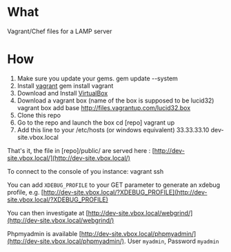 What
====
Vagrant/Chef files for a LAMP server

How
===
1. Make sure you update your gems.
    gem update --system
2. Install [vagrant](http://vagrantup.com/)
    gem install vagrant
3. Download and Install [VirtualBox](http://www.virtualbox.org/)
4. Download a vagrant box (name of the box is supposed to be lucid32)
    vagrant box add base http://files.vagrantup.com/lucid32.box
5. Clone this repo
6. Go to the repo and launch the box
    cd [repo]
    vagrant up
7. Add this line to your /etc/hosts (or windows equivalent)
    33.33.33.10 dev-site.vbox.local

That's it, the file in [repo]/public/ are served here : [http://dev-site.vbox.local/](http://dev-site.vbox.local/)

To connect to the console of you instance:
    vagrant ssh

You can add `XDEBUG_PROFILE` to your GET parameter to generate an xdebug profile, e.g. [http://dev-site.vbox.local/?XDEBUG_PROFILE](http://dev-site.vbox.local/?XDEBUG_PROFILE)

You can then investigate at [http://dev-site.vbox.local/webgrind/](http://dev-site.vbox.local/webgrind/)

Phpmyadmin is available [http://dev-site.vbox.local/phpmyadmin/](http://dev-site.vbox.local/phpmyadmin/). User `myadmin`, Password `myadmin`
